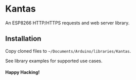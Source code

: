 # Kantas
An ESP8266 HTTP/HTTPS requests and web server library.

## Installation
Copy cloned files to `~/Documents/Arduino/libraries/Kantas`.

See library examples for supported use cases.

#### Happy Hacking!
